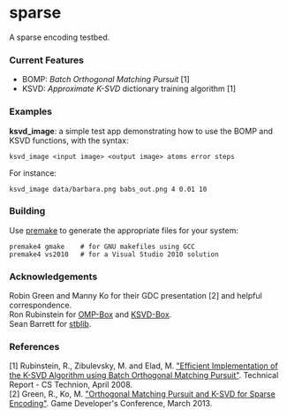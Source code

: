 sparse
======

A sparse encoding testbed.

### Current Features
* BOMP: _Batch Orthogonal Matching Pursuit_ [1]
* KSVD: _Approximate K-SVD_ dictionary training algorithm [1]

### Examples
**ksvd_image**: a simple test app demonstrating how to use the BOMP and KSVD functions, with the syntax:

    ksvd_image <input image> <output image> atoms error steps

For instance:
    
    ksvd_image data/barbara.png babs_out.png 4 0.01 10

### Building
Use [premake](http://industriousone.com/premake) to generate the appropriate files for your system:

    premake4 gmake    # for GNU makefiles using GCC
    premake4 vs2010   # for a Visual Studio 2010 solution

### Acknowledgements
Robin Green and Manny Ko for their GDC presentation [2] and helpful correspondence.  
Ron Rubinstein for [OMP-Box](http://www.cs.technion.ac.il/~ronrubin/software.html) and [KSVD-Box](http://www.cs.technion.ac.il/~ronrubin/software.html).  
Sean Barrett for [stblib](http://code.google.com/p/stblib/).
    
### References
[1] Rubinstein, R., Zibulevsky, M. and Elad, M. ["Efficient Implementation of the K-SVD Algorithm using Batch Orthogonal Matching Pursuit"](http://www.cs.technion.ac.il/~ronrubin/research.html). Technical Report - CS Technion, April 2008.  
[2] Green, R., Ko, M. ["Orthogonal Matching Pursuit and K-SVD for Sparse Encoding"](https://docs.google.com/file/d/0B0AdsFXmX1ORRVFvajgyNWN4OE0/edit). Game Developer's Conference, March 2013.
